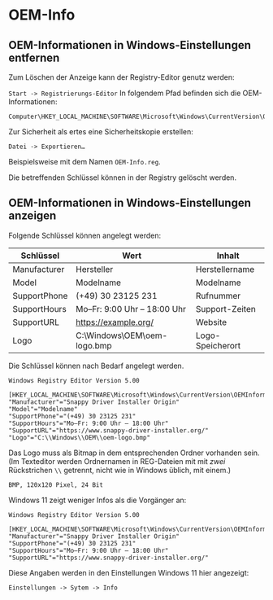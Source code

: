 # OEM-Info

## OEM-Informationen in Windows-Einstellungen entfernen

Zum Löschen der Anzeige kann der Registry-Editor genutz werden:

``Start -> Registrierungs-Editor``
In folgendem Pfad befinden sich die OEM-Informationen:
```
Computer\HKEY_LOCAL_MACHINE\SOFTWARE\Microsoft\Windows\CurrentVersion\OEMInformation
```
Zur Sicherheit als ertes eine Sicherheitskopie erstellen:

``Datei -> Exportieren…``

Beispielsweise mit dem Namen ``OEM-Info.reg``.

Die betreffenden Schlüssel können in der Registry gelöscht werden.

## OEM-Informationen in Windows-Einstellungen anzeigen

Folgende Schlüssel können angelegt werden:

| Schlüssel     | Wert                        | Inhalt           |
|---------------|-----------------------------|------------------|
| Manufacturer  | Hersteller                  | Herstellername   |
| Model         | Modelname                   | Modelname        |
| SupportPhone  | (+49) 30 23125 231          | Rufnummer        |
| SupportHours  | Mo–Fr: 9:00 Uhr – 18:00 Uhr | Support-Zeiten   |
| SupportURL    | https://example.org/        | Website          |
| Logo          | C:\Windows\OEM\oem-logo.bmp | Logo-Speicherort |

Die Schlüssel können nach Bedarf angelegt werden.

```
Windows Registry Editor Version 5.00

[HKEY_LOCAL_MACHINE\SOFTWARE\Microsoft\Windows\CurrentVersion\OEMInformation]
"Manufacturer"="Snappy Driver Installer Origin"
"Model"="Modelname"
"SupportPhone"="(+49) 30 23125 231"
"SupportHours"="Mo–Fr: 9:00 Uhr – 18:00 Uhr"
"SupportURL"="https://www.snappy-driver-installer.org/"
"Logo"="C:\\Windows\\OEM\\oem-logo.bmp"
```

Das Logo muss als Bitmap in dem entsprechenden Ordner vorhanden sein. (Im Texteditor werden Ordnernamen in REG-Dateien mit mit _zwei_ Rückstrichen ``\\`` getrennt, nicht wie in Windows üblich, mit einem.)

``BMP, 120x120 Pixel, 24 Bit``

Windows 11 zeigt weniger Infos als die Vorgänger an:

```
Windows Registry Editor Version 5.00

[HKEY_LOCAL_MACHINE\SOFTWARE\Microsoft\Windows\CurrentVersion\OEMInformation]
"Manufacturer"="Snappy Driver Installer Origin"
"SupportPhone"="(+49) 30 23125 231"
"SupportHours"="Mo–Fr: 9:00 Uhr – 18:00 Uhr"
"SupportURL"="https://www.snappy-driver-installer.org/"

```

Diese Angaben werden in den Einstellungen Windows 11 hier angezeigt:

``Einstellungen -> Sytem -> Info``

